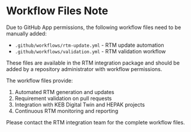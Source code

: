 # Workflow Files Note

Due to GitHub App permissions, the following workflow files need to be manually added:

- `.github/workflows/rtm-update.yml` - RTM update automation
- `.github/workflows/validation.yml` - RTM validation workflow

These files are available in the RTM integration package and should be added by a repository administrator with workflow permissions.

The workflow files provide:
1. Automated RTM generation and updates
2. Requirement validation on pull requests
3. Integration with KEB Digital Twin and HEPAK projects
4. Continuous RTM monitoring and reporting

Please contact the RTM integration team for the complete workflow files.

